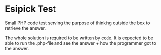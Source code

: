 # Esipick Test
Small PHP code test serving the purpose of thinking outside the box to retrieve the answer.

The whole solution is required to be written by code. It is expected to be able to run the .php-file and see the answer + how the programmer got to the answer.
